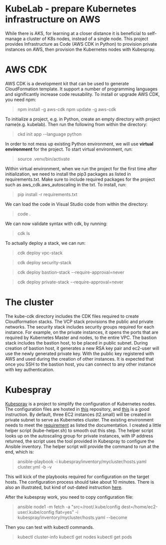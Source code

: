 # KubeLab - prepare Kubernetes infrastructure on AWS 

While there is AKS, for learning at a closer distance it is beneficial to self-manage a cluster of K8s nodes, instead of a single node. This project provides Infrastructure as Code (AWS CDK in Python) to provision private instances on AWS, then provision the Kubernetes nodes with Kubespray.

# AWS CDK

AWS CDK is a development kit that can be used to generate CloudFormation template. It support a number of programming languages and significantly increase code reusability. To install or upgrade AWS CDK, you need npm:
> npm install -g aws-cdk
> npm update -g aws-cdk

To initialize a project, e.g. in Python, create an empty directory with project name(e.g. kubelab). Then run the following from within the directory:
> ckd init app --language python

In order to not mess up existing Python environment, we will use **virtual environment** for the project. To start virtual environment, run:
> source .venv/bin/activate

Within virtual environment, when we run the project for the first time after initialization, we need to install the pip3 packages as listed in requirements.txt. Make sure to include required packages for the project such as aws_cdk.aws_autoscaling in the txt. To install, run:
> pip install -r requirements.txt

We can load the code in Visual Studio code from within the directory:
> code .

We can now validate syntax with cdk, by running:
> cdk ls

To actually deploy a stack, we can run:
> cdk deploy vpc-stack

> cdk deploy security-stack

> cdk deploy bastion-stack --require-approval=never

> cdk deploy private-stack --require-approval=never

# The cluster
The kube-cdk directory includes the CDK files required to create Cloudformation stacks. The VCP stack provisions the public and private networks. The security stack includes security groups required for each instance. For example, on the private instances, it opens the ports that are required by Kubernetes Master and nodes, to the entire VPC. The bastion stack includes the bastion host, to be placed in public subnet. During creation of bastion host, it generates a new RSA key pair and ec2-user will use the newly generated private key. With the public key registered with AWS and used during the creation of other instances. It is expected that once you SSH to the bastion host, you can connect to any other instance with key authentication. 

# Kubespray

[Kubespray](https://kubernetes.io/docs/setup/production-environment/tools/kubespray/) is a project to simplify the configuration of Kubernetes nodes.  The configuration files are hosted in [this](https://github.com/kubernetes-sigs/kubespray) repository, and [this](https://github.com/kubernetes-sigs/kubespray/blob/master/docs/getting-started.md#building-your-own-inventory) is a good instruction.
By default, three EC2 instances (t2.small) will be created in private subnet to serve as Kubernetes cluster. The existing environment needs to meet the [requirement](https://github.com/kubernetes-sigs/kubespray#requirements) as listed the documentation. I created a little helper script (kube-helper.sh) to smooth out this step. The helper script looks up on the autoscaling group for private instances, with IP address returned, the script uses the tool provided in Kubespray to configure the Ansible inventory.
The helper script will provide the command to run at the end, which is:
>ansible-playbook -i kubespray/inventory/mycluster/hosts.yaml cluster.yml -b -v

This will kick of the playbooks required for configuration on the target hosts. The configuration process should take about 10 minutes.
There is also an illustrated, but kind of out-dated instruction [here](https://dzone.com/articles/kubespray-10-simple-steps-for-installing-a-product).

After the kubespray work, you need to copy configuration file:
> ansible node1 -m fetch -a "src=/root/.kube/config dest=/home/ec2-user/.kube/config flat=yes" -i kubespray/inventory/mycluster/hosts.yaml --become

Then you can test with kubectl commands.
> kubectl cluster-info
> kubectl get nodes
> kubectl get pods

